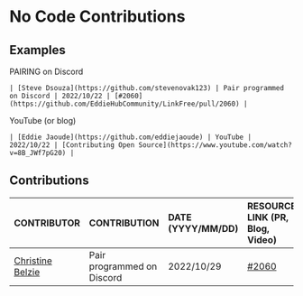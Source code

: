 # No Code Contributions

## Examples

PAIRING on Discord

```
| [Steve Dsouza](https://github.com/stevenovak123) | Pair programmed on Discord | 2022/10/22 | [#2060](https://github.com/EddieHubCommunity/LinkFree/pull/2060) |
```

YouTube (or blog)

```
| [Eddie Jaoude](https://github.com/eddiejaoude) | YouTube | 2022/10/22 | [Contributing Open Source](https://www.youtube.com/watch?v=8B_JWf7pG20) |
```

## Contributions

| CONTRIBUTOR | CONTRIBUTION | DATE (YYYY/MM/DD) | RESOURCE LINK (PR, Blog, Video) |
| :---------- | :----------- | :---------------- | :------------------------------ |
| [Christine Belzie](https://github.com/CBID2)| Pair programmed on Discord| 2022/10/29| [#2060](https://github.com/EddieHubCommunity/LinkFree/pull/2060)|

